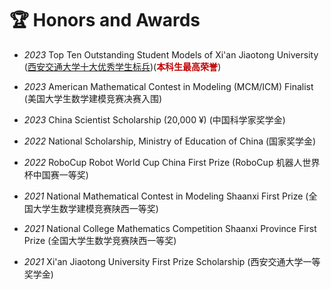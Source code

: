 # 🏆 Honors and Awards

- *2023* Top Ten Outstanding Student Models of Xi'an Jiaotong University ([西安交通大学十大优秀学生标兵](https://mp.weixin.qq.com/s/YOJcpipRe0TgYSeJgOCwCA#:~:text=%E4%BB%B2%E8%8B%B1%E4%B9%A6%E9%99%A2-,%E8%AE%A1%E7%AE%97%E6%9C%BA004%E7%8F%AD%C2%A0%E5%BE%90%E6%9C%9B%E7%80%9A,-%F0%9F%94%B5%20%E8%BF%9E%E7%BB%AD%E4%B8%A4%E5%B9%B4))(**<font color="#C00000">本科生最高荣誉</font>**)

- *2023* American Mathematical Contest in Modeling (MCM/ICM) Finalist (美国大学生数学建模竞赛决赛入围)

- *2023* China Scientist Scholarship (20,000 ¥) (中国科学家奖学金)

- *2022* National Scholarship, Ministry of Education of China (国家奖学金)

- *2022* RoboCup Robot World Cup China First Prize (RoboCup 机器人世界杯中国赛一等奖)

- *2021* National Mathematical Contest in Modeling Shaanxi First Prize (全国大学生数学建模竞赛陕西一等奖)

- *2021* National College Mathematics Competition Shaanxi Province First Prize (全国大学生数学竞赛陕西一等奖)

- *2021* Xi'an Jiaotong University First Prize Scholarship (西安交通大学一等奖学金)
